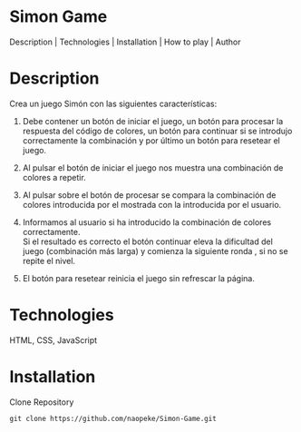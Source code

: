 # Simon Game  
Description | Technologies | Installation | How to play | Author  
  
# Description  
Crea un juego Simón con las siguientes características:  
  
1. Debe contener un botón de iniciar el juego, un botón para procesar la respuesta  del código de colores, un botón para continuar si se introdujo correctamente la combinación y por último un botón para resetear el juego.  
  
2. Al pulsar el botón de iniciar el juego nos muestra una combinación de colores a repetir.  
  
3. Al pulsar sobre el botón de procesar se compara la combinación de colores introducida por el mostrada con la introducida por el usuario.  
  
4. Informamos al usuario si ha introducido la combinación de colores correctamente.  
Si el resultado es correcto el botón continuar eleva la dificultad del juego (combinación más larga) y comienza la siguiente ronda , si no se repite el nivel.  
  
5. El botón para resetear reinicia el juego sin refrescar la página.  
  
# Technologies  
HTML, CSS, JavaScript  

# Installation  
Clone Repository  
```
git clone https://github.com/naopeke/Simon-Game.git
```